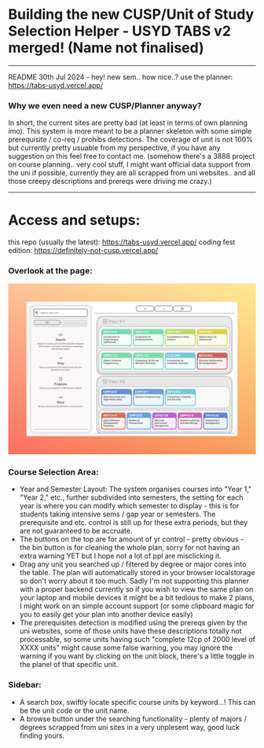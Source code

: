 # Building the new CUSP/Unit of Study Selection Helper - USYD TABS v2 merged! (Name not finalised)
---
README 30th Jul 2024 - hey! new sem.. how nice..?
use the planner: https://tabs-usyd.vercel.app/
### Why we even need a new CUSP/Planner anyway?
In short, the current sites are pretty bad (at least in terms of own planning imo). This system is more meant to be a planner skeleton with some simple prerequisite / co-req / prohibs detections. The coverage of unit is not 100% but currently pretty usuable from my perspective, if you have any suggestion on this feel free to contact me.
(somehow there's a 3888 project on course planning.. very cool stuff, I might want official data support from the uni if possible, currently they are all scrapped from uni websites.. and all those creepy descriptions and prereqs were driving me crazy.)

---
# Access and setups:
this repo (usually the latest): https://tabs-usyd.vercel.app/
coding fest edition: https://definitely-not-cusp.vercel.app/

### Overlook at the page:
![screenshot](readme.pic/overview.jpeg)
### Course Selection Area:
- Year and Semester Layout: The system organises courses into "Year 1," "Year 2," etc., further subdivided into semesters, the setting for each year is where you can modify which semester to display - this is for students taking intensive sems / gap year or semesters. The prerequisite and etc. control is still up for these extra periods, but they are not guaranteed to be accruate.
- The buttons on the top are for amount of yr control - pretty obvious - the bin button is for cleaning the whole plan, sorry for not having an extra warning YET but I hope not a lot of ppl are misclicking it.
- Drag any unit you searched up / filtered by degree or major cores into the table. The plan will automatically stored in your browser localstorage so don't worry about it too much. Sadly I'm not supporting this planner with a proper backend currently so if you wish to view the same plan on your laptop and mobile devices it might be a bit tedious to make 2 plans, I might work on an simple account support (or some clipboard magic for you to easily get your plan into another device easily)
- The prerequisites detection is modified using the prereqs given by the uni websites, some of those units have these descriptions totally not processable, so some units having such "complete 12cp of 2000 level of XXXX units" might cause some false warning, you may ignore the warning if you want by clicking on the unit block, there's a little toggle in the planel of that specific unit.

### Sidebar:
- A search box, swiftly locate specific course units by keyword...! This can be the unit code or the unit name.
- A browse button under the searching functionality - plenty of majors / degrees scrapped from uni sites in a very unplesent way, good luck finding yours.

